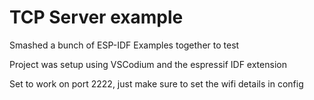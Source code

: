 
# TCP Server example

Smashed a bunch of ESP-IDF Examples together to test

Project was setup using VSCodium and the espressif IDF extension

Set to work on port 2222, just make sure to set the wifi details in config